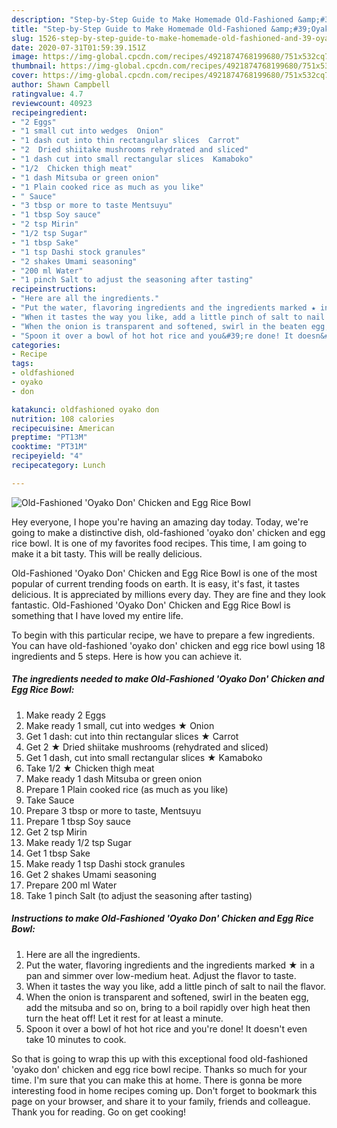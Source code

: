 ```yaml
---
description: "Step-by-Step Guide to Make Homemade Old-Fashioned &amp;#39;Oyako Don&amp;#39; Chicken and Egg Rice Bowl"
title: "Step-by-Step Guide to Make Homemade Old-Fashioned &amp;#39;Oyako Don&amp;#39; Chicken and Egg Rice Bowl"
slug: 1526-step-by-step-guide-to-make-homemade-old-fashioned-and-39-oyako-don-and-39-chicken-and-egg-rice-bowl
date: 2020-07-31T01:59:39.151Z
image: https://img-global.cpcdn.com/recipes/4921874768199680/751x532cq70/old-fashioned-oyako-don-chicken-and-egg-rice-bowl-recipe-main-photo.jpg
thumbnail: https://img-global.cpcdn.com/recipes/4921874768199680/751x532cq70/old-fashioned-oyako-don-chicken-and-egg-rice-bowl-recipe-main-photo.jpg
cover: https://img-global.cpcdn.com/recipes/4921874768199680/751x532cq70/old-fashioned-oyako-don-chicken-and-egg-rice-bowl-recipe-main-photo.jpg
author: Shawn Campbell
ratingvalue: 4.7
reviewcount: 40923
recipeingredient:
- "2 Eggs"
- "1 small cut into wedges  Onion"
- "1 dash cut into thin rectangular slices  Carrot"
- "2  Dried shiitake mushrooms rehydrated and sliced"
- "1 dash cut into small rectangular slices  Kamaboko"
- "1/2  Chicken thigh meat"
- "1 dash Mitsuba or green onion"
- "1 Plain cooked rice as much as you like"
- " Sauce"
- "3 tbsp or more to taste Mentsuyu"
- "1 tbsp Soy sauce"
- "2 tsp Mirin"
- "1/2 tsp Sugar"
- "1 tbsp Sake"
- "1 tsp Dashi stock granules"
- "2 shakes Umami seasoning"
- "200 ml Water"
- "1 pinch Salt to adjust the seasoning after tasting"
recipeinstructions:
- "Here are all the ingredients."
- "Put the water, flavoring ingredients and the ingredients marked ★ in a pan and simmer over low-medium heat. Adjust the flavor to taste."
- "When it tastes the way you like, add a little pinch of salt to nail the flavor."
- "When the onion is transparent and softened, swirl in the beaten egg, add the mitsuba and so on, bring to a boil rapidly over high heat then turn the heat off! Let it rest for at least a minute."
- "Spoon it over a bowl of hot hot rice and you&#39;re done! It doesn&#39;t even take 10 minutes to cook."
categories:
- Recipe
tags:
- oldfashioned
- oyako
- don

katakunci: oldfashioned oyako don 
nutrition: 108 calories
recipecuisine: American
preptime: "PT13M"
cooktime: "PT31M"
recipeyield: "4"
recipecategory: Lunch

---
```



![Old-Fashioned &#39;Oyako Don&#39; Chicken and Egg Rice Bowl](https://img-global.cpcdn.com/recipes/4921874768199680/751x532cq70/old-fashioned-oyako-don-chicken-and-egg-rice-bowl-recipe-main-photo.jpg)

Hey everyone, I hope you're having an amazing day today. Today, we're going to make a distinctive dish, old-fashioned &#39;oyako don&#39; chicken and egg rice bowl. It is one of my favorites food recipes. This time, I am going to make it a bit tasty. This will be really delicious.



Old-Fashioned &#39;Oyako Don&#39; Chicken and Egg Rice Bowl is one of the most popular of current trending foods on earth. It is easy, it's fast, it tastes delicious. It is appreciated by millions every day. They are fine and they look fantastic. Old-Fashioned &#39;Oyako Don&#39; Chicken and Egg Rice Bowl is something that I have loved my entire life.


To begin with this particular recipe, we have to prepare a few ingredients. You can have old-fashioned &#39;oyako don&#39; chicken and egg rice bowl using 18 ingredients and 5 steps. Here is how you can achieve it.

<!--inarticleads1-->

##### The ingredients needed to make Old-Fashioned &#39;Oyako Don&#39; Chicken and Egg Rice Bowl:

1. Make ready 2 Eggs
1. Make ready 1 small, cut into wedges ★ Onion
1. Get 1 dash: cut into thin rectangular slices ★ Carrot
1. Get 2 ★ Dried shiitake mushrooms (rehydrated and sliced)
1. Get 1 dash, cut into small rectangular slices ★ Kamaboko
1. Take 1/2 ★ Chicken thigh meat
1. Make ready 1 dash Mitsuba or green onion
1. Prepare 1 Plain cooked rice (as much as you like)
1. Take  Sauce
1. Prepare 3 tbsp or more to taste, Mentsuyu
1. Prepare 1 tbsp Soy sauce
1. Get 2 tsp Mirin
1. Make ready 1/2 tsp Sugar
1. Get 1 tbsp Sake
1. Make ready 1 tsp Dashi stock granules
1. Get 2 shakes Umami seasoning
1. Prepare 200 ml Water
1. Take 1 pinch Salt (to adjust the seasoning after tasting)




<!--inarticleads2-->

##### Instructions to make Old-Fashioned &#39;Oyako Don&#39; Chicken and Egg Rice Bowl:

1. Here are all the ingredients.
1. Put the water, flavoring ingredients and the ingredients marked ★ in a pan and simmer over low-medium heat. Adjust the flavor to taste.
1. When it tastes the way you like, add a little pinch of salt to nail the flavor.
1. When the onion is transparent and softened, swirl in the beaten egg, add the mitsuba and so on, bring to a boil rapidly over high heat then turn the heat off! Let it rest for at least a minute.
1. Spoon it over a bowl of hot hot rice and you&#39;re done! It doesn&#39;t even take 10 minutes to cook.




So that is going to wrap this up with this exceptional food old-fashioned &#39;oyako don&#39; chicken and egg rice bowl recipe. Thanks so much for your time. I'm sure that you can make this at home. There is gonna be more interesting food in home recipes coming up. Don't forget to bookmark this page on your browser, and share it to your family, friends and colleague. Thank you for reading. Go on get cooking!
